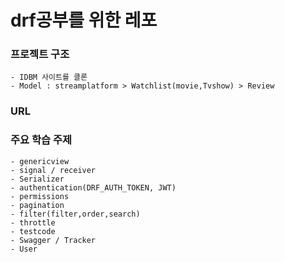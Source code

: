 # drf공부를 위한 레포

### 프로젝트 구조
    - IDBM 사이트를 클론
    - Model : streamplatform > Watchlist(movie,Tvshow) > Review
### URL

### 주요 학습 주제
    - genericview
    - signal / receiver
    - Serializer
    - authentication(DRF_AUTH_TOKEN, JWT)   
    - permissions
    - pagination
    - filter(filter,order,search)
    - throttle
    - testcode
    - Swagger / Tracker
    - User